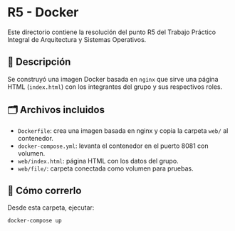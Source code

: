# R5 - Docker

Este directorio contiene la resolución del punto R5 del Trabajo Práctico Integral de Arquitectura y Sistemas Operativos.

## 🧾 Descripción

Se construyó una imagen Docker basada en `nginx` que sirve una página HTML (`index.html`) con los integrantes del grupo y sus respectivos roles.

## 🗂️ Archivos incluidos

- `Dockerfile`: crea una imagen basada en nginx y copia la carpeta `web/` al contenedor.
- `docker-compose.yml`: levanta el contenedor en el puerto 8081 con volumen.
- `web/index.html`: página HTML con los datos del grupo.
- `web/file/`: carpeta conectada como volumen para pruebas.

## 🔧 Cómo correrlo

Desde esta carpeta, ejecutar:

```bash
docker-compose up
